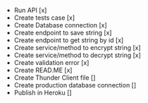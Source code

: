 - Run API [x]
- Create tests case [x]
- Create Database connection [x]
- Create endpoint to save string [x]
- Create endpoint to get string by id [x]
- Create service/method to encrypt string [x]
- Create service/method to decrypt string [x]
- Create validation error [x]
- Create READ.ME [x]
- Create Thunder Client file []
- Create production database connection []
- Publish in Heroku []
